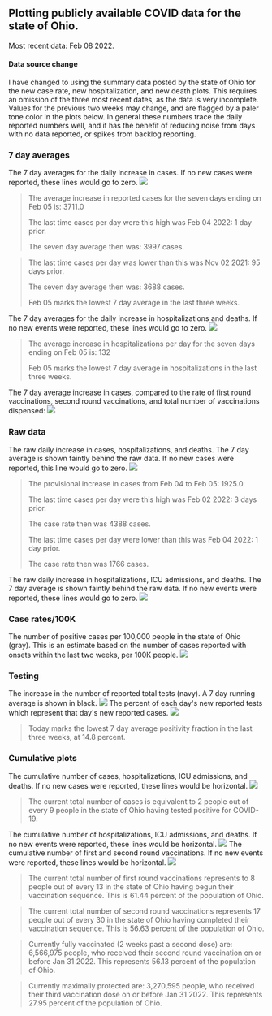 ## Plotting publicly available COVID data for the state of Ohio. 

Most recent data: Feb 08 2022. 

#### Data source change
I have changed to using the summary data posted by the state of Ohio for the new case rate,
    new hospitalization, and new death plots. This requires an omission of the three most recent dates,
                       as the data is very incomplete. Values for the previous two weeks may change, and are flagged by a paler tone color in the plots below.
                       In general these numbers trace the daily reported numbers well, and it has the benefit
                       of reducing noise from days with no data reported, or spikes from backlog reporting. 

### 7 day averages
The 7 day averages for the daily increase in cases. If no new cases were reported, these lines would go to zero.
![](7dayaverage_cases.png)

>The average increase in reported cases for the seven days ending on Feb 05 is: 3711.0
>
>The last time cases per day were this high was Feb 04 2022: 1 day prior.
>
>The seven day average then was: 3997 cases.

>
>The last time cases per day was lower than this was Nov 02 2021: 95 days prior.
>
>The seven day average then was: 3688 cases.
>
>Feb 05 marks the lowest 7 day average in the last three weeks.

The 7 day averages for the daily increase in hospitalizations and deaths. If no new events were reported, these lines would go to zero.
![](7dayaverage_hospital.png)

>The average increase in hospitalizations per day for the seven days ending on Feb 05 is: 132
>
>Feb 05 marks the lowest 7 day average in hospitalizations in the last three weeks.

The 7 day average increase in cases, compared to the rate of first round vaccinations, second round vaccinations, and total number of vaccinations dispensed:
![](DailyVaccinationsCases.png)

### Raw data
The raw daily increase in cases, hospitalizations, and deaths. The 7 day average is shown faintly behind the raw data. If no new cases were reported, this line would go to zero.
![](DailyCases.png)

>The provisional increase in cases from Feb 04 to Feb 05: 1925.0 
>
>The last time cases per day were this high was Feb 02 2022: 3 days prior. 
>
>The case rate then was 4388 cases.
>
>The last time cases per day were lower than this was Feb 04 2022: 1 day prior. 
>
>The case rate then was 1766 cases.

The raw daily increase in hospitalizations, ICU admissions, and deaths. The 7 day average is shown faintly behind the raw data. If no new events were reported, these lines would go to zero.
![](DailyHospitalizations.png)

### Case rates/100K 

The number of positive cases per 100,000 people in the state of Ohio (gray). This is an estimate based on the number of cases reported with onsets within the last two weeks, per 100K people.
![](7dayaverage_rate.png)
### Testing

The increase in the number of reported total tests (navy). A 7 day running average is shown in black.
![](DailyTests.png)
The percent of each day's new reported tests which represent that day's new reported cases.
![](percentpositive_tests.png)

>Today marks the lowest 7 day average positivity fraction in the last three weeks, at 14.8 percent.

### Cumulative plots
The cumulative number of cases, hospitalizations, ICU admissions, and deaths. If no new cases were reported, these lines would be horizontal.
![](Cases.png)

>The current total number of cases is equivalent to 2 people out of every 9 people in the state of Ohio having tested positive for COVID-19.

The cumulative number of hospitalizations, ICU admissions, and deaths. If no new events were reported, these lines would be horizontal.
![](Hospitalizations.png)
The cumulative number of first and second round vaccinations. If no new events were reported, these lines would be horizontal.
![](Vaccinations.png)

>The current total number of first round vaccinations represents to 8 people out of every 13 in the state of Ohio having begun their vaccination sequence.
>This is 61.44 percent of the population of Ohio.

>The current total number of second round vaccinations represents 17 people out of every 30 in the state of Ohio having completed their vaccination sequence.
>This is 56.63 percent of the population of Ohio.

>Currently fully vaccinated (2 weeks past a second dose) are: 6,566,975 people, who received their second round vaccination on or before Jan 31 2022.
>This represents 56.13 percent of the population of Ohio.

>Currently maximally protected are: 3,270,595 people, who received their third vaccination dose on or before Jan 31 2022.
>This represents 27.95 percent of the population of Ohio.

